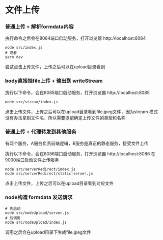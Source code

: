 # 文件上传

### 普通上传 + 解析formdata内容
执行命令之后会在8084端口启动服务，打开浏览器 http://localhost:8084
```shell
node src/index.js
# 或者
yarn dev
```

 尝试点击上传文件，上传之后可以在upload目录看到

### body直接挂file上传 + 输出到 writeStream
执行以下命令，会在8085端口启动服务，打开浏览器 http://localhost:8085
```shell
node src/stream/index.js
```
点击上传文件，上传之后可以在upload目录看到file.jpeg文件，因为stream 模式没有办法拿到文件名，所以需要提前确定上传文件的类型和名称

### 普通上传 + 代理转发到其他服务

有两个服务，A服务负责前端逻辑，B服务是真正的静态服务，接受文件上传

执行以下命令，会在8086端口启动服务，打开浏览器 http://localhost:8086
在9000端口启动文件上传服务

```shell
node src/serverRedirect/index.js
node src/serverRedirect/static-server.js
```

点击上传文件，上传之后可以在upload目录看到对应文件

### node构造 formdata 发送请求

```shell
# 先启动
node src/nodeUpload/server.js
# 后调用
node src/nodeUpload/index.js
```

调用之后会在upload目录下生成file.jpeg文件